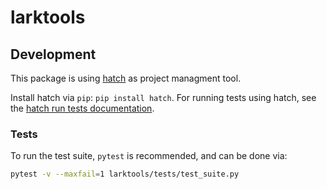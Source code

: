 # larktools


## Development

This package is using [hatch](https://hatch.pypa.io/1.12/) as project managment tool.

Install hatch via `pip`: `pip install hatch`.
For running tests using hatch, see the [hatch run tests documentation](https://hatch.pypa.io/1.9/community/contributing/#run-the-tests).


### Tests

To run the test suite, `pytest` is recommended, and can be done via:

```bash
pytest -v --maxfail=1 larktools/tests/test_suite.py
```
